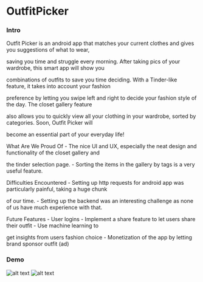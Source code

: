 # OutfitPicker

### Intro
Outfit Picker is an android app that matches your current clothes and gives you suggestions of what to wear, 

saving you time and struggle every morning. After taking pics of your wardrobe, this smart app will show you

combinations of outfits to save you time deciding. With a Tinder-like feature, it takes into account your fashion 

preference by letting you swipe left and right to decide your fashion style of the day. The closet gallery feature 

also allows you to quickly view all your clothing in your wardrobe, sorted by categories. Soon, Outfit Picker will 

become an essential part of your everyday life!

What Are We Proud Of - The nice UI and UX, especially the neat design and functionality of the closet gallery and 

the tinder selection page. - Sorting the items in the gallery by tags is a very useful feature.

Difficulties Encountered - Setting up http requests for android app was particularly painful, taking a huge chunk 

of our time. - Setting up the backend was an interesting challenge as none of us have much experience with that.

Future Features - User logins - Implement a share feature to let users share their outfit - Use machine learning to 

get insights from users fashion choice - Monetization of the app by letting brand sponsor outfit (ad)

### Demo
![alt text](https://github.com/Nataland/OutfitPicker/blob/master/demo/upload.gif "Uploading clothing items")
![alt text](https://github.com/Nataland/OutfitPicker/blob/master/demo/swipe.gif "Matching outfits")
